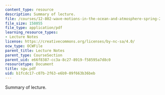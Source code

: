```yaml
---
content_type: resource
description: Summary of lecture.
file: /courses/12-802-wave-motions-in-the-ocean-and-atmosphere-spring-2004/b1fcdc17c07b2f63e6b909f663b36beb_sgw.pdf
file_size: 158055
file_type: application/pdf
learning_resource_types:
- Lecture Notes
license: https://creativecommons.org/licenses/by-nc-sa/4.0/
ocw_type: OCWFile
parent_title: Lecture Notes
parent_type: CourseSection
parent_uid: e66f8387-cc3a-8c27-8919-f58595a7d8c0
resourcetype: Document
title: sgw.pdf
uid: b1fcdc17-c07b-2f63-e6b9-09f663b36beb
---
```

Summary of lecture.